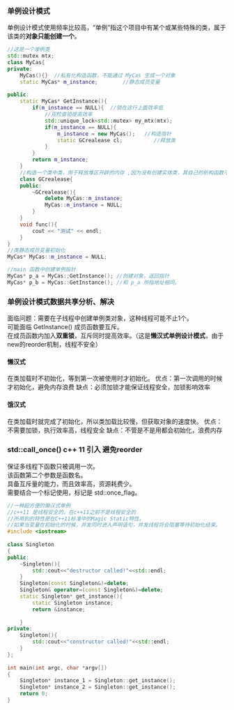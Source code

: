 ### 单例设计模式
单例设计模式使用频率比较高，“单例”指这个项目中有某个或某些特殊的类，属于该类的**对象只能创建一个**。
```cpp
//这是一个单例类
std::mutex mtx;
class MyCas{
private:
    MyCas(){}  //私有化构造函数，不能通过 MyCas 生成一个对象 
    static MyCas* m_instance;        //静态成员变量
    
public:
    static MyCas* GetInstance(){
        if(m_instance == NULL){  //锁在这行上面效率低
            //双检查锁提高效率
            std::unique_lock<std::mutex> my_mtx(mtx);
            if(m_instance == NULL){
                m_instance = new MyCas();   //构造指针
                static GCrealease cl;          //释放类
            }
        }
        return m_instance;
    }
    //构造一个类中类，用于释放堆区开辟的内存 ,因为没有创建实体类，其自己的析构函数不会被执行，所以需要创建嵌套类
    class GCrealease{                   
    public:
        ~GCrealease(){
            delete MyCas::m_instance;
            MyCas::m_instance = NULL;
        }
    }
    void func(){
        cout << "测试" << endl;
    }
}
//类静态成员变量初始化
MyCas* MyCas::m_instance = NULL;

//main 函数中创建单例指针
MyCas* p_a = MyCas::GetInstance(); //创建对象，返回指针
MyCas* p_b = MyCas::GetInstance(); //和 p_a 所指地址相同。
```


### 单例设计模式数据共享分析、解决
面临问题：需要在子线程中创建单例类对象，这种线程可能不止1个。   
可能面临 GetInstance() 成员函数要互斥。   
在成员函数内加入**双重锁**，互斥同时提高效率。（这是**懒汉式单例设计模式**，由于new的reorder机制，线程不安全）
#### 懒汉式
在类加载时不初始化，等到第一次被使用时才初始化。
优点：第一次调用的时候才初始化，避免内存浪费
缺点：必须加锁才能保证线程安全，加锁影响效率
#### 饿汉式
在类加载时就完成了初始化，所以类加载比较慢，但获取对象的速度快。
优点：不需要加锁，执行效率高，线程安全
缺点：不管是不是用都会初始化，浪费内存

### std::call_once() c++ 11 引入 避免reorder
保证多线程下函数只被调用一次。   
该函数第二个参数是函数名。  
具备互斥量的能力，而且效率高，资源耗费少。   
需要结合一个标记使用，标记是 std::once_flag。


```cpp
//一种超方便的懒汉式单例
//c++11 是线程安全的，在c++11之前不是线程安全的
//所用到的特性是在C++11标准中的Magic Static特性。
//如果当变量在初始化的时候，并发同时进入声明语句，并发线程将会阻塞等待初始化结束。
#include <iostream>
 
class Singleton
{
public:
    ~Singleton(){
        std::cout<<"destructor called!"<<std::endl;
    }
    Singleton(const Singleton&)=delete;
    Singleton& operator=(const Singleton&)=delete;
    static Singleton* get_instance(){
        static Singleton instance;
        return &instance;
 
    }
private:
    Singleton(){
        std::cout<<"constructor called!"<<std::endl;
    }
};
 
int main(int argc, char *argv[])
{
    Singleton* instance_1 = Singleton::get_instance();
    Singleton* instance_2 = Singleton::get_instance();
    return 0;
}
 
```